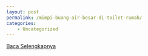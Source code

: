 ```yaml
---
layout: post
permalink: /mimpi-buang-air-besar-di-toilet-rumah/
categories:
    - Uncategorized
---
```


[Baca Selengkapnya](/01)